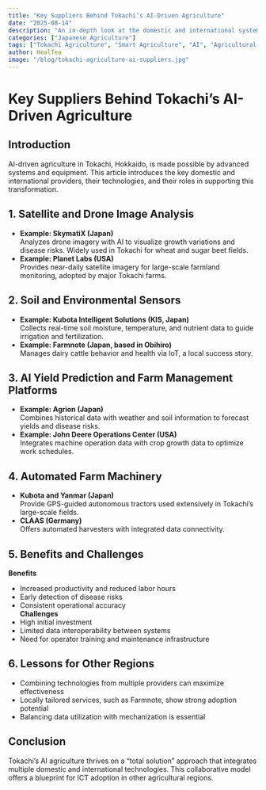 ```yaml
---
title: "Key Suppliers Behind Tokachi’s AI-Driven Agriculture"
date: "2025-08-14"
description: "An in-depth look at the domestic and international system and equipment providers enabling AI-powered agriculture in Hokkaido’s Tokachi region."
categories: ["Japanese Agriculture"]
tags: ["Tokachi Agriculture", "Smart Agriculture", "AI", "Agricultural Equipment", "Hokkaido Agriculture"]
author: HealTea
image: "/blog/tokachi-agriculture-ai-suppliers.jpg"
---
```


# Key Suppliers Behind Tokachi’s AI-Driven Agriculture

## Introduction
AI-driven agriculture in Tokachi, Hokkaido, is made possible by advanced systems and equipment. This article introduces the key domestic and international providers, their technologies, and their roles in supporting this transformation.

## 1. Satellite and Drone Image Analysis
- **Example: SkymatiX (Japan)**  
  Analyzes drone imagery with AI to visualize growth variations and disease risks. Widely used in Tokachi for wheat and sugar beet fields.  
- **Example: Planet Labs (USA)**  
  Provides near-daily satellite imagery for large-scale farmland monitoring, adopted by major Tokachi farms.

## 2. Soil and Environmental Sensors
- **Example: Kubota Intelligent Solutions (KIS, Japan)**  
  Collects real-time soil moisture, temperature, and nutrient data to guide irrigation and fertilization.  
- **Example: Farmnote (Japan, based in Obihiro)**  
  Manages dairy cattle behavior and health via IoT, a local success story.

## 3. AI Yield Prediction and Farm Management Platforms
- **Example: Agrion (Japan)**  
  Combines historical data with weather and soil information to forecast yields and disease risks.  
- **Example: John Deere Operations Center (USA)**  
  Integrates machine operation data with crop growth data to optimize work schedules.

## 4. Automated Farm Machinery
- **Kubota and Yanmar (Japan)**  
  Provide GPS-guided autonomous tractors used extensively in Tokachi’s large-scale fields.  
- **CLAAS (Germany)**  
  Offers automated harvesters with integrated data connectivity.

## 5. Benefits and Challenges
**Benefits**  
- Increased productivity and reduced labor hours  
- Early detection of disease risks  
- Consistent operational accuracy  
**Challenges**  
- High initial investment  
- Limited data interoperability between systems  
- Need for operator training and maintenance infrastructure

## 6. Lessons for Other Regions
- Combining technologies from multiple providers can maximize effectiveness  
- Locally tailored services, such as Farmnote, show strong adoption potential  
- Balancing data utilization with mechanization is essential

## Conclusion
Tokachi’s AI agriculture thrives on a “total solution” approach that integrates multiple domestic and international technologies. This collaborative model offers a blueprint for ICT adoption in other agricultural regions.
